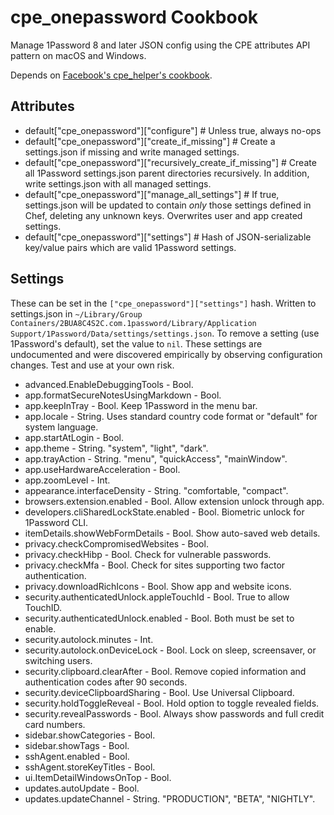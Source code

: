 cpe_onepassword Cookbook
========================
Manage 1Password 8 and later JSON config using the CPE attributes API pattern on macOS and Windows.

Depends on [Facebook's cpe_helper's cookbook](https://github.com/facebook/IT-CPE/tree/main/itchef/cookbooks/cpe_helpers/libraries).

Attributes
-----
* default["cpe_onepassword"]["configure"] # Unless true, always no-ops
* default["cpe_onepassword"]["create_if_missing"] # Create a settings.json if missing and write managed settings.
* default["cpe_onepassword"]["recursively_create_if_missing"] # Create all 1Password settings.json parent directories recursively. In addition, write settings.json with all managed settings.
* default["cpe_onepassword"]["manage_all_settings"] # If true, settings.json will be updated to contain _only_ those settings defined in Chef, deleting any unknown keys. Overwrites user and app created settings.
* default["cpe_onepassword"]["settings"] # Hash of JSON-serializable key/value pairs which are valid 1Password settings.

Settings
----
These can be set in the `["cpe_onepassword"]["settings"]` hash. Written to settings.json in `~/Library/Group Containers/2BUA8C4S2C.com.1password/Library/Application Support/1Password/Data/settings/settings.json`. To remove a setting (use 1Password's default), set the value to `nil`. These settings are undocumented and were discovered empirically by observing configuration changes. Test and use at your own risk.

* advanced.EnableDebuggingTools - Bool.
* app.formatSecureNotesUsingMarkdown - Bool.
* app.keepInTray - Bool. Keep 1Password in the menu bar.
* app.locale - String. Uses standard country code format or "default" for system language.
* app.startAtLogin - Bool.
* app.theme - String. "system", "light", "dark".
* app.trayAction - String. "menu", "quickAccess", "mainWindow".
* app.useHardwareAcceleration - Bool.
* app.zoomLevel - Int.
* appearance.interfaceDensity - String. "comfortable, "compact".
* browsers.extension.enabled - Bool. Allow extension unlock through app.
* developers.cliSharedLockState.enabled - Bool. Biometric unlock for 1Password CLI.
* itemDetails.showWebFormDetails - Bool. Show auto-saved web details.
* privacy.checkCompromisedWebsites - Bool.
* privacy.checkHibp - Bool. Check for vulnerable passwords.
* privacy.checkMfa - Bool. Check for sites supporting two factor authentication.
* privacy.downloadRichIcons - Bool. Show app and website icons.
* security.authenticatedUnlock.appleTouchId - Bool. True to allow TouchID.
* security.authenticatedUnlock.enabled - Bool. Both must be set to enable.
* security.autolock.minutes - Int.
* security.autolock.onDeviceLock - Bool. Lock on sleep, screensaver, or switching users.
* security.clipboard.clearAfter - Bool. Remove copied information and authentication codes after 90 seconds.
* security.deviceClipboardSharing - Bool. Use Universal Clipboard.
* security.holdToggleReveal - Bool. Hold option to toggle revealed fields.
* security.revealPasswords - Bool. Always show passwords and full credit card numbers.
* sidebar.showCategories - Bool.
* sidebar.showTags - Bool.
* sshAgent.enabled - Bool.
* sshAgent.storeKeyTitles - Bool.
* ui.ItemDetailWindowsOnTop - Bool.
* updates.autoUpdate - Bool.
* updates.updateChannel - String. "PRODUCTION", "BETA", "NIGHTLY".